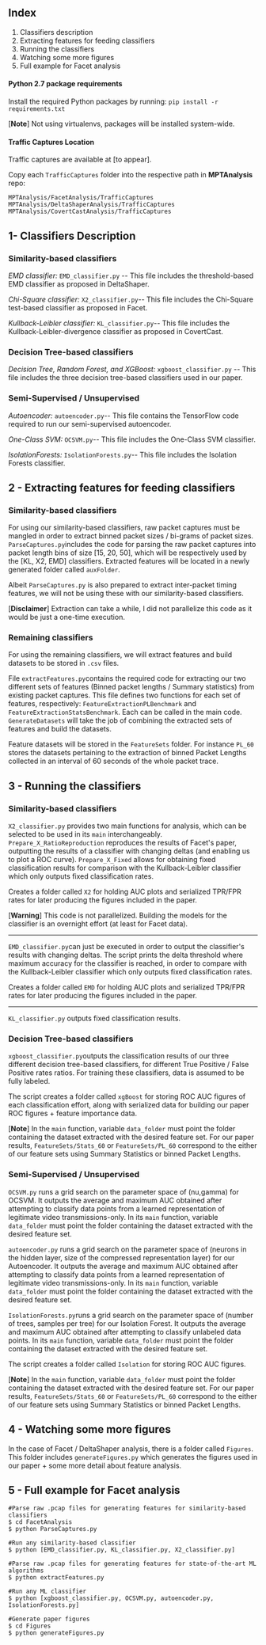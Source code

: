 ## Index

1. Classifiers description
2. Extracting features for feeding classifiers
3. Running the classifiers
4. Watching some more figures
5. Full example for Facet analysis

#### Python 2.7 package requirements
Install the required Python packages by running:
    `pip install -r requirements.txt`
    
[**Note**] Not using virtualenvs, packages will be installed system-wide.

#### Traffic Captures Location
Traffic captures are available at [to appear].

Copy each `TrafficCaptures` folder into the respective path in **MPTAnalysis** repo:

    MPTAnalysis/FacetAnalysis/TrafficCaptures
    MPTAnalysis/DeltaShaperAnalysis/TrafficCaptures
    MPTAnalysis/CovertCastAnalysis/TrafficCaptures

## 1- Classifiers Description
### Similarity-based classifiers
*EMD classifier:*
`EMD_classifier.py` -- This file includes the threshold-based EMD classifier as proposed in DeltaShaper.

*Chi-Square classifier:*
`X2_classifier.py`-- This file includes the Chi-Square test-based classifier as proposed in Facet.

*Kullback-Leibler classifier:*
`KL_classifier.py`-- This file includes the Kullback-Leibler-divergence  classifier as proposed in CovertCast. 

### Decision Tree-based classifiers
*Decision Tree, Random Forest, and XGBoost:*
`xgboost_classifier.py` -- This file includes the three decision tree-based classifiers used in our paper.

### Semi-Supervised / Unsupervised
*Autoencoder:*
`autoencoder.py`-- This file contains the TensorFlow code required to run our semi-supervised autoencoder.

*One-Class SVM:*
`OCSVM.py`-- This file includes the One-Class SVM classifier.

*IsolationForests:*
`IsolationForests.py`-- This file includes the Isolation Forests classifier.

## 2 - Extracting features for feeding classifiers
### Similarity-based classifiers
For using our similarity-based classifiers, raw packet captures must be mangled in order to extract binned packet sizes / bi-grams of packet sizes. `ParseCaptures.py`includes the code for parsing the raw packet captures into packet length bins of size [15, 20, 50], which will be respectively used by the [KL, X2, EMD] classifiers. Extracted features will be located in a newly generated folder called `auxFolder`.

Albeit `ParseCaptures.py` is also prepared to extract inter-packet timing features, we will not be using these with our similarity-based classifiers.

[**Disclaimer**] Extraction can take a while, I did not parallelize this code as it would be just a one-time execution.

### Remaining classifiers
For using the remaining classifiers, we will extract features and build datasets to be stored in `.csv` files.

File `extractFeatures.py`contains the required code for extracting our two different sets of features (Binned packet lengths / Summary statistics) from existing packet captures. This file defines two functions for each set of features, respectively: `FeatureExtractionPLBenchmark` and `FeatureExtractionStatsBenchmark`. Each can be called in the main code. `GenerateDatasets` will take the job of combining the extracted sets of features and build the datasets.

Feature datasets will be stored in the `FeatureSets` folder. For instance `PL_60` stores the datasets pertaining to the extraction of binned Packet Lengths collected in an interval of 60 seconds of the whole packet trace.

## 3 - Running the classifiers
### Similarity-based classifiers
`X2_classifier.py` provides two main functions for analysis, which can be selected to be used in its `main` interchangeably. `Prepare_X_RatioReproduction` reproduces the results of Facet's paper, outputting the results of a classifier with changing deltas (and enabling us to plot a ROC curve). `Prepare_X_Fixed` allows for obtaining fixed classification results for comparison with the Kullback-Leibler classifier which only outputs fixed classification rates.

Creates a folder called `X2` for holding AUC plots and serialized TPR/FPR rates for later producing the figures included in the paper.

[**Warning**] This code is not parallelized. Building the models for the classifier is an overnight effort (at least for Facet data).

----
`EMD_classifier.py`can just be executed in order to output the classifier's results with changing deltas. The script prints the delta threshold where maximum accuracy for the classifier is reached, in order to compare with the Kullback-Leibler classifier which only outputs fixed classification rates.

Creates a folder called `EMD` for holding AUC plots and serialized TPR/FPR rates for later producing the figures included in the paper.

----
`KL_classifier.py` outputs fixed classification results.

### Decision Tree-based classifiers
`xgboost_classifier.py`outputs the classification results of our three different decision tree-based classifiers, for different True Positive / False Positive rates ratios. For training these classifiers, data is assumed to be fully labeled.

The script creates a folder called `xgBoost` for storing ROC AUC figures of each classification effort, along with serialized data for building our paper ROC figures + feature importance data.

[**Note**] In the `main` function, variable `data_folder` must point the folder containing the dataset extracted with the desired feature set. For our paper results, `FeatureSets/Stats_60` or `FeatureSets/PL_60` correspond to the either of our feature sets using Summary Statistics or binned Packet Lengths.

### Semi-Supervised / Unsupervised
`OCSVM.py` runs a grid search on the parameter space of (nu,gamma) for OCSVM. It outputs the average and maximum AUC obtained after attempting to classify data points from a learned representation of legitimate video transmissions-only. In its `main` function, variable `data_folder` must point the folder containing the dataset extracted with the desired feature set.

`autoencoder.py` runs a grid search on the parameter space of (neurons in the hidden layer, size of the compressed representation layer) for our Autoencoder. It outputs the average and maximum AUC obtained after attempting to classify data points from a learned representation of legitimate video transmissions-only. In its `main` function, variable `data_folder` must point the folder containing the dataset extracted with the desired feature set.

`IsolationForests.py`runs a grid search on the parameter space of (number of trees, samples per tree) for our Isolation Forest. It outputs the average and maximum AUC obtained after attempting to classify unlabeled data points. In its `main` function, variable `data_folder` must point the folder containing the dataset extracted with the desired feature set.

The script creates a folder called `Isolation` for storing ROC AUC figures.

[**Note**] In the `main` function, variable `data_folder` must point the folder containing the dataset extracted with the desired feature set. For our paper results, `FeatureSets/Stats_60` or `FeatureSets/PL_60` correspond to the either of our feature sets using Summary Statistics or binned Packet Lengths.

## 4 - Watching some more figures
In the case of Facet / DeltaShaper analysis, there is a folder called `Figures`. This folder includes `generateFigures.py` which generates the figures used in our paper + some more detail about feature analysis.

## 5 - Full example for Facet analysis

    #Parse raw .pcap files for generating features for similarity-based classifiers
    $ cd FacetAnalysis
    $ python ParseCaptures.py
    
    #Run any similarity-based classifier
    $ python [EMD_classifier.py, KL_classifier.py, X2_classifier.py]
    
    #Parse raw .pcap files for generating features for state-of-the-art ML algorithms
    $ python extractFeatures.py
    
    #Run any ML classifier
    $ python [xgboost_classifier.py, OCSVM.py, autoencoder.py, IsolationForests.py]
    
    #Generate paper figures
    $ cd Figures
    $ python generateFigures.py


